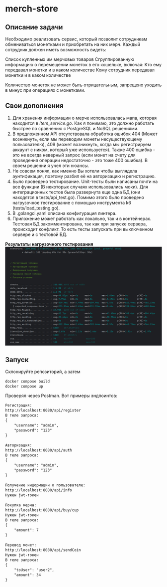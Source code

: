 # merch-store

## Описание задачи

Необходимо реализовать сервис,
который позволит сотрудникам обмениваться монетками и приобретать на них мерч.
Каждый сотрудник должен иметь возможность видеть:

Список купленных им мерчовых товаров 
Сгруппированную информацию о перемещении монеток в его кошельке, включая:
Кто ему передавал монетки и в каком количестве
Кому сотрудник передавал монетки и в каком количестве

Количество монеток не может быть отрицательным,
запрещено уходить в минус при операциях с монетками.

## Свои дополнения

1) Для хранения информации о мерче использовалась мапа, 
которая находится в _item_service.go_. Как я понимаю,
это должно работать быстрее по сравнению с PostgreSQL и NoSQL решениями.
2) В предложенном API отсутствовала обработка ошибок 404 
(Может возникнуть, если мы переводим монеты несуществующему пользователю),
409 (может возникнуть, когда мы регистрируем аккаунт с ником, который уже используется).
Также 400 ошибка - это не всегда неверный запрос (если монет на счету для проведения операции недостаточно - это тоже 400 ошибка).
В своем решении я учел эти нюансы.
3) Не совсем понял, как именно Вы хотели чтобы выглядела аунтификация, поэтому разбил её на авторизацию и регистрацию.
4) Было проведено тестирование. Unit-тесты были написаны почти на все функции (В некоторых случаях использовались моки).
Для интеграционных тестов была развернута еще одна БД (они находятся в tests/api_test.go). Помимо этого было проведено нагрузочное тестирование с помощью инструмента k6 (tests/load_testing.go).
5) В .golangci.yaml описана конфигурация линтера.
6) Приложение может работать как локально, так и в контейнерах. 
Тестовая БД закомментирована, так как при запуске сервера, происходит конфликт.
То есть тесты запускать при выключенном сервере и с тестовой БД.

**Результаты нагрузочного тестирования**
![img.png](img.png)

## Запуск

Склонируйте репозиторий, а затем
```
docker compose build
docker compose up
```
Проверял через Postman. Вот примеры эндпоинтов:

```
Регистрация:
http://localhost:8080/api/register
В теле запроса:
{
    "username": "admin",
    "password": "123"
}

Авторизация:
http://localhost:8080/api/auth
В теле запроса:
{
    "username": "admin",
    "password": "123"
}

Получение информации о пользователе:
http://localhost:8080/api/info
Нужен jwt-токен

Покупка мерча:
http://localhost:8080/api/buy/cup
Нужен jwt-токен
В теле запроса:
{
    "amount": 7
}

Перевод монет:
http://localhost:8080/api/sendCoin
Нужен jwt-токен
В теле запроса:
{
    "toUser": "user2",
    "amount": 34
}
```

